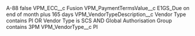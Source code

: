 <?xml version="1.0" encoding="UTF-8"?>
<CustomMetadata xmlns="http://soap.sforce.com/2006/04/metadata" xmlns:xsi="http://www.w3.org/2001/XMLSchema-instance" xmlns:xsd="http://www.w3.org/2001/XMLSchema">
    <label>A-88</label>
    <protected>false</protected>
    <values>
        <field>VPM_ECC__c</field>
        <value xsi:type="xsd:string">Fusion</value>
    </values>
    <values>
        <field>VPM_PaymentTermsValue__c</field>
        <value xsi:type="xsd:string">E1GS_Due on end of month plus 165 days</value>
    </values>
    <values>
        <field>VPM_VendorTypeDescription__c</field>
        <value xsi:type="xsd:string">Vendor Type contains PI OR Vendor Type is SCS AND Global Authorisation Group contains 3PM</value>
    </values>
    <values>
        <field>VPM_VendorType__c</field>
        <value xsi:type="xsd:string">PI</value>
    </values>
</CustomMetadata>
